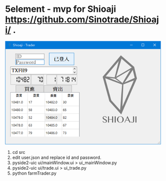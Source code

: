 # 5element - mvp for Shioaji https://github.com/Sinotrade/Shioaji/ .

![screenshot](screenshots/screenshot3.png)

1. cd src
2. edit user.json and replace id and password.
2. pyside2-uic ui/mainWindow.ui > ui_mainWindow.py     
3. pyside2-uic ui/trade.ui > ui_trade.py     
4. python farmTrader.py
